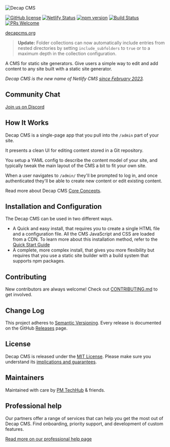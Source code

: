 ![Decap CMS](/img/decap.svg)

[![GitHub license](https://img.shields.io/badge/license-MIT-blue.svg)](https://github.com/decaporg/decap-cms/blob/main/LICENSE) [![Netlify Status](https://api.netlify.com/api/v1/badges/8b87160b-0a11-4f75-8050-1d21bc1cff8c/deploy-status)](https://app.netlify.com/sites/decap-www/deploys) [![npm version](https://img.shields.io/npm/v/decap-cms.svg?style=flat)](https://www.npmjs.com/package/decap-cms) [![Build Status](https://github.com/decaporg/decap-cms/workflows/Node%20CI/badge.svg)](https://github.com/decaporg/decap-cms/actions?query=branch%3Amain+workflow%3A%22Node+CI%22) [![PRs Welcome](https://img.shields.io/badge/PRs-welcome-brightgreen.svg)](https://github.com/decaporg/decap-cms/blob/main/CONTRIBUTING.md)

[decapcms.org](https://www.decapcms.org/)

> **Update:** Folder collections can now automatically include entries from nested directories by setting `include_subfolders` to `true` or to a maximum depth in the collection configuration.

A CMS for static site generators. Give users a simple way to edit
and add content to any site built with a static site generator.

_Decap CMS is the new name of Netlify CMS [since February 2023](https://www.netlify.com/blog/netlify-cms-to-become-decap-cms/)._

## Community Chat

<a href="https://decapcms.org/chat">Join us on Discord</a>

## How It Works

Decap CMS is a single-page app that you pull into the `/admin` part of your site.

It presents a clean UI for editing content stored in a Git repository.

You setup a YAML config to describe the content model of your site, and typically
tweak the main layout of the CMS a bit to fit your own site.

When a user navigates to `/admin/` they'll be prompted to log in, and once authenticated
they'll be able to create new content or edit existing content.

Read more about Decap CMS [Core Concepts](https://www.decapcms.org/docs/intro/).

## Installation and Configuration

The Decap CMS can be used in two different ways.

* A Quick and easy install, that requires you to create a single HTML file and a configuration file. All the CMS JavaScript and CSS are loaded from a CDN.
  To learn more about this installation method, refer to the [Quick Start Guide](https://www.decapcms.org/docs/quick-start/)
* A complete, more complex install, that gives you more flexibility but requires that you use a static site builder with a build system that supports npm packages.

## Contributing

New contributors are always welcome! Check out [CONTRIBUTING.md](https://github.com/decaporg/decap-cms/blob/main/CONTRIBUTING.md) to get involved.

## Change Log

This project adheres to [Semantic Versioning](http://semver.org/).
Every release is documented on the GitHub [Releases](https://github.com/decaporg/decap-cms/releases) page.

## License

Decap CMS is released under the [MIT License](LICENSE).
Please make sure you understand its [implications and guarantees](https://writing.kemitchell.com/2016/09/21/MIT-License-Line-by-Line.html).

## Maintainers

Maintained with care by <a href="https://techhub.p-m.si/">PM TechHub</a> & friends.

## Professional help

Our partners offer a range of services that can help you get the most out of Decap CMS. Find onboarding, priority support, and development of custom features.

[Read more on our professional help page](https://decapcms.org/services/)

